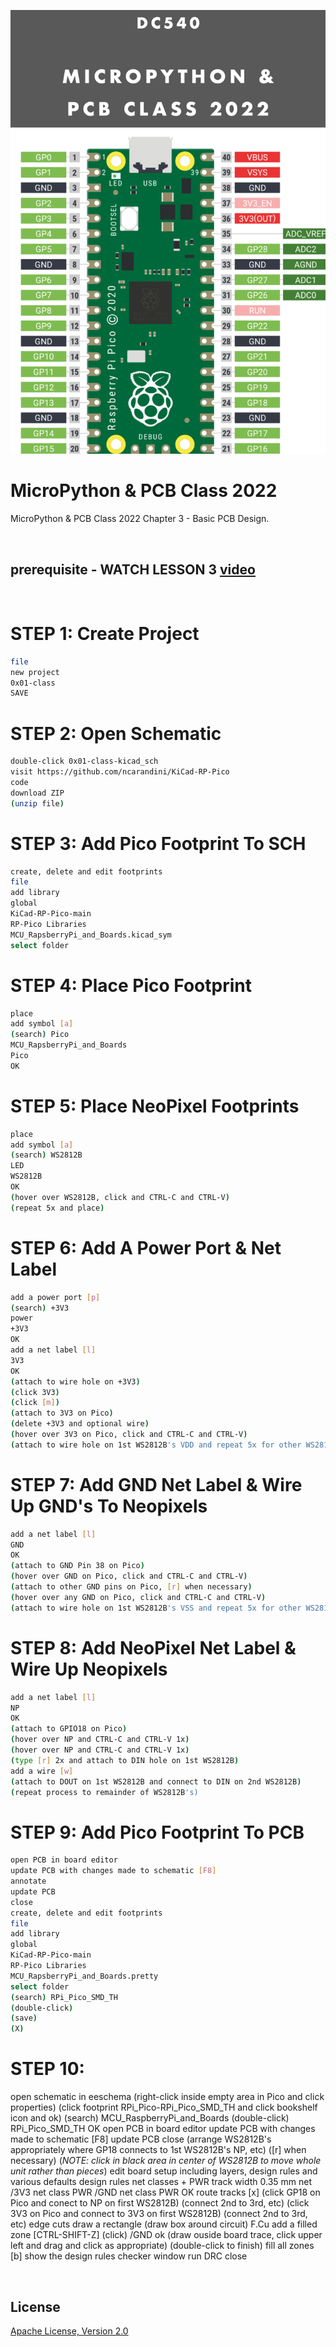 ![image](https://github.com/DC540-Nova/micropython-and-pcb-class-2022/blob/main/micropython-and-pcb-class-2022.png?raw=true)

# MicroPython & PCB Class 2022
MicroPython & PCB Class 2022 Chapter 3 - Basic PCB Design.

<br>

## prerequisite - WATCH LESSON 3 [video](https://www.youtube.com/watch?v=9N72FxIyK1k)

<br>

# STEP 1: Create Project
```bash
file
new project
0x01-class
SAVE
```

# STEP 2: Open Schematic
```bash
double-click 0x01-class-kicad_sch
visit https://github.com/ncarandini/KiCad-RP-Pico
code
download ZIP
(unzip file)
```

# STEP 3: Add Pico Footprint To SCH
```bash
create, delete and edit footprints
file
add library
global
KiCad-RP-Pico-main
RP-Pico Libraries
MCU_RapsberryPi_and_Boards.kicad_sym
select folder
```

# STEP 4: Place Pico Footprint
```bash
place
add symbol [a]
(search) Pico
MCU_RapsberryPi_and_Boards
Pico
OK
```

# STEP 5: Place NeoPixel Footprints
```bash
place
add symbol [a]
(search) WS2812B
LED
WS2812B
OK
(hover over WS2812B, click and CTRL-C and CTRL-V)
(repeat 5x and place)
```

# STEP 6: Add A Power Port & Net Label
```bash
add a power port [p]
(search) +3V3
power
+3V3
OK
add a net label [l]
3V3
OK
(attach to wire hole on +3V3)
(click 3V3)
(click [m])
(attach to 3V3 on Pico)
(delete +3V3 and optional wire)
(hover over 3V3 on Pico, click and CTRL-C and CTRL-V)
(attach to wire hole on 1st WS2812B's VDD and repeat 5x for other WS2812B's)
```

# STEP 7: Add GND Net Label & Wire Up GND's To Neopixels
```bash
add a net label [l]
GND
OK
(attach to GND Pin 38 on Pico)
(hover over GND on Pico, click and CTRL-C and CTRL-V)
(attach to other GND pins on Pico, [r] when necessary)
(hover over any GND on Pico, click and CTRL-C and CTRL-V)
(attach to wire hole on 1st WS2812B's VSS and repeat 5x for other WS2812B's)
```

# STEP 8: Add NeoPixel Net Label & Wire Up Neopixels
```bash
add a net label [l]
NP
OK
(attach to GPIO18 on Pico)
(hover over NP and CTRL-C and CTRL-V 1x)
(hover over NP and CTRL-C and CTRL-V 1x)
(type [r] 2x and attach to DIN hole on 1st WS2812B)
add a wire [w]
(attach to DOUT on 1st WS2812B and connect to DIN on 2nd WS2812B)
(repeat process to remainder of WS2812B's)
```

# STEP 9: Add Pico Footprint To PCB
```bash
open PCB in board editor
update PCB with changes made to schematic [F8]
annotate
update PCB
close
create, delete and edit footprints
file
add library
global
KiCad-RP-Pico-main
RP-Pico Libraries
MCU_RapsberryPi_and_Boards.pretty
select folder
(search) RPi_Pico_SMD_TH
(double-click)
(save)
(X)
```

# STEP 10: 

open schematic in eeschema
(right-click inside empty area in Pico and click properties)
	(click footprint RPi_Pico-RPi_Pico_SMD_TH and click bookshelf icon and ok)
		(search) MCU_RaspberryPi_and_Boards
			(double-click) RPi_Pico_SMD_TH
				OK
open PCB in board editor
update PCB with changes made to schematic [F8]
	update PCB
		close
(arrange WS2812B's appropriately where GP18 connects to 1st WS2812B's NP, etc)
([r] when necessary)
(*NOTE: click in black area in center of WS2812B to move whole unit rather than pieces*)
edit board setup including layers, design rules and various defaults
	design rules
		net classes
			+
				PWR
					track width
						0.35 mm
							net
								/3V3
									net class
										PWR
								/GND
									net class
										PWR
											OK
route tracks [x]
	(click GP18 on Pico and conect to NP on first WS2812B)
	(connect 2nd to 3rd, etc)
	(click 3V3 on Pico and connect to 3V3 on first WS2812B)
	(connect 2nd to 3rd, etc)
edge cuts
	draw a rectangle
		(draw box around circuit)
F.Cu
	add a filled zone [CTRL-SHIFT-Z]
		(click) /GND
			ok
				(draw ouside board trace, click upper left and drag and click as appropriate)
				(double-click to finish)
fill all zones [b]
show the design rules checker window
	run DRC
		close

<br>

## License
[Apache License, Version 2.0](https://www.apache.org/licenses/LICENSE-2.0)
